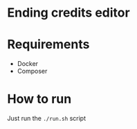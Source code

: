# Ending credits editor

# Requirements
- Docker
- Composer

# How to run
Just run the `./run.sh` script